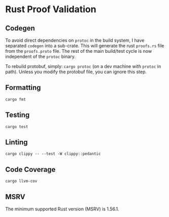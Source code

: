 # Rust Proof Validation

## Codegen

To avoid direct dependencies on `protoc` in the build system, I have separated
`codegen` into a sub-crate. This will generate the rust `proofs.rs` file from
the `proofs.proto` file. The rest of the main build/test cycle is now independent
of the `protoc` binary.

To rebuild protobuf, simply: `cargo protoc` (on a dev machine with `protoc` in path).
Unless you modify the protobuf file, you can ignore this step.

## Formatting

`cargo fmt`

## Testing

`cargo test`

## Linting

`cargo clippy -- --test -W clippy::pedantic`

## Code Coverage

`cargo llvm-cov`

## MSRV

The minimum supported Rust version (MSRV) is 1.56.1.

